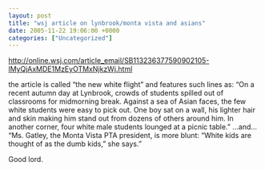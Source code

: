 ```yaml
---
layout: post
title: "wsj article on lynbrook/monta vista and asians"
date: 2005-11-22 19:06:00 +0000
categories: ["Uncategorized"]
---
```


http://online.wsj.com/article_email/SB113236377590902105-lMyQjAxMDE1MzEyOTMxNjkzWj.html

the article is called “the new white flight” and features such lines as: “On a recent autumn day at Lynbrook, crowds of students spilled out of classrooms for midmorning break. Against a sea of Asian faces, the few white students were easy to pick out. One boy sat on a wall, his lighter hair and skin making him stand out from dozens of others around him. In another corner, four white male students lounged at a picnic table.”    …and…  “Ms. Gatley, the Monta Vista PTA president, is more blunt: “White kids are thought of as the dumb kids,” she says.”

Good lord.
